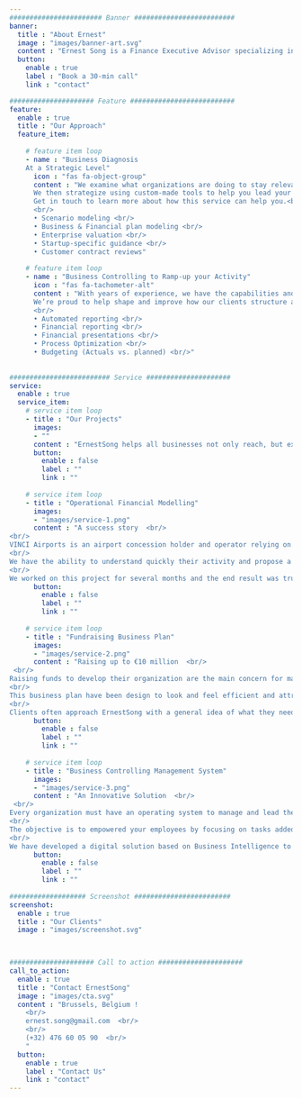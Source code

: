 ```yaml
---
####################### Banner #########################
banner:
  title : "About Ernest"
  image : "images/banner-art.svg"
  content : "Ernest Song is a Finance Executive Advisor specializing in Financial modeling and Business controlling. He is a French native with a background in Corporate finance, Auditing, Controlling and is certified from ESCP Business School. Ernest works alongside investors & business owners across all aspect of their developments. Through the pairing of a strong finance and business expertise alongside his high sensitivity in digital and IT sytems, his clients are provided a true, full-service experience from Brussels to Wallonia, Belgium."
  button:
    enable : true
    label : "Book a 30-min call"
    link : "contact"

##################### Feature ##########################
feature:
  enable : true
  title : "Our Approach"
  feature_item:
       
    # feature item loop
    - name : "Business Diagnosis  
    At a Strategic Level"
      icon : "fas fa-object-group"
      content : "We examine what organizations are doing to stay relevant and competitive in this fast-paced world, and which ones are doing it best.
      We then strategize using custom-made tools to help you lead your company in order to understand the implications of every choice our clients can make.  <br/>
      Get in touch to learn more about how this service can help you.<br/>
      <br/>
      •	Scenario modeling <br/>
      •	Business & Financial plan modeling <br/>
      •	Enterprise valuation <br/>
      •	Startup-specific guidance <br/>
      •	Customer contract reviews"
  
    # feature item loop
    - name : "Business Controlling to Ramp-up your Activity"
      icon : "fas fa-tachometer-alt"
      content : "With years of experience, we have the capabilities and expertise to take your business to the next level. We combine our insights and skills to transform your         processes and strategies, and in turn, your company.
      We’re proud to help shape and improve how our clients structure and manage their business. <br/>
      <br/>
      •	Automated reporting <br/>
      •	Financial reporting <br/>
      •	Financial presentations <br/>
      •	Process Optimization <br/>
      •	Budgeting (Actuals vs. planned) <br/>"
      
      
######################### Service #####################
service:
  enable : true
  service_item:
    # service item loop
    - title : "Our Projects"
      images:
      - ""
      content : "ErnestSong helps all businesses not only reach, but exceed their goals. Our experience helps us lay out a strategy that perfectly fits our clients. This collaboration is essential for the successful transition from strategy, to plan, to action. Learn about some of our past projects below, and get in touch to see what we can do for you."
      button:
        enable : false
        label : ""
        link : ""
        
    # service item loop
    - title : "Operational Financial Modelling"
      images:
      - "images/service-1.png"
      content : "A success story  <br/>
<br/>
VINCI Airports is an airport concession holder and operator relying on its expertise in prime contractor services.  <br/> 
<br/>
We have the ability to understand quickly their activity and propose a custom-made strategic management tool to evaluate each operational decision that will impact the future growth of the company. Used by Operational directors for their daily monitoring and by the top management for the company valuation, this strategic management tool is now reviewed before any their decision-making.  <br/> 
<br/> 
We worked on this project for several months and the end result was truly spectacular. By ensuring consistent and transparent communication, our client was able to progress by leaps and bounds."
      button:
        enable : false
        label : ""
        link : ""
        
    # service item loop
    - title : "Fundraising Business Plan"
      images:
      - "images/service-2.png"
      content : "Raising up to €10 million  <br/>
 <br/>
Raising funds to develop their organization are the main concern for many entrepreneur from start-up to scale-up companies. The strategy and the vision of the founders must be reflected in the Fundraising business plan with the investor mindset, how much will they get back from their investment.  <br/> 
<br/> 
This business plan have been design to look and feel efficient and attractive.   <br/>
<br/> 
Clients often approach ErnestSong with a general idea of what they need, and this project was no different. We were able to jump right in with our expertise and really helped the company grow and evolve. Today, their business is doing exceptionally well, and we’re proud to have been part of the process."
      button:
        enable : false
        label : ""
        link : ""
        
    # service item loop
    - title : "Business Controlling Management System"
      images:
      - "images/service-3.png"
      content : "An Innovative Solution  <br/>
 <br/>
Every organization must have an operating system to manage and lead their company. We have the ability to understand any business and financial processes to create a sustainable, focused and effective solution - and then watched it grow.  <br/> 
<br/>
The objective is to empowered your employees by focusing on tasks added-value and let the technology get rid off the recurrent and repetitive tasks.  <br/> 
<br/> 
We have developed a digital solution based on Business Intelligence to generate dynamic standard financial report updated in real-time. The reports are available on the cloud (Browser, mobile or tablet)."
      button:
        enable : false
        label : ""
        link : ""
        
################### Screenshot ########################
screenshot:
  enable : true
  title : "Our Clients"
  image : "images/screenshot.svg"

  

##################### Call to action #####################
call_to_action:
  enable : true
  title : "Contact ErnestSong"
  image : "images/cta.svg"
  content : "Brussels, Belgium !
    <br/> 
    ernest.song@gmail.com  <br/> 
    <br/> 
    (+32) 476 60 05 90  <br/> 
    "
  button:
    enable : true
    label : "Contact Us"
    link : "contact"
---
```

